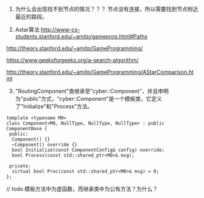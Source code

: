 1. 为什么会出现找不到节点的情况？？？
节点没有连接，所以需要找到节点附近最近的路段。

2. Astar算法
http://www-cs-students.stanford.edu/~amitp/gameprog.html#Paths  

http://theory.stanford.edu/~amitp/GameProgramming/  

https://www.geeksforgeeks.org/a-search-algorithm/  

http://theory.stanford.edu/~amitp/GameProgramming/AStarComparison.html  


3. "RoutingComponent"类继承至"cyber::Component"，并且申明为"public"方式，"cyber::Component"是一个模板类，它定义了"Initialize"和"Process"方法。  
```
template <typename M0>
class Component<M0, NullType, NullType, NullType> : public ComponentBase {
 public:
  Component() {}
  ~Component() override {}
  bool Initialize(const ComponentConfig& config) override;
  bool Process(const std::shared_ptr<M0>& msg);

 private:
  virtual bool Proc(const std::shared_ptr<M0>& msg) = 0;
};
```
// todo 模板方法中为虚函数，而继承类中为公有方法？为什么？
